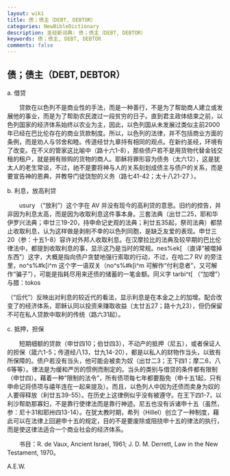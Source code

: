 ```yaml
---
layout: wiki
title: 债；债主（DEBT, DEBTOR）
categories: NewBibleDictionary
description: 圣经新词典: 债；债主（DEBT, DEBTOR）
keywords: 债；债主, DEBT, DEBTOR
comments: false
---
```


## 债；债主（DEBT, DEBTOR）

a. 借贷

　　贷款在以色列不是商业性的手法，而是一种善行，不是为了帮助商人建立或发展他的事业，而是为了帮助农民渡过一段贫穷的日子。直到君主政体结束之前，以色列国家的经济体系始终以农业为主，因此，以色列国从未发展过类似主前2000年已经在巴比伦存在的商业货款制度。所以，以色列的法律，并不包括商业方面的条例，而是劝人与邻舍和睦。传道经廿九章持有相同的观点。在新约圣经，环境有了改变。在不义的管家这比喻中（路十六1-8），那些债户若不是用货物代替金钱交租的租户，就是拥有赊购的货物的商人。耶稣将罪形容为债务（太六12），这是犹太人的老生常谈，不过，祂不是要将神与人的关系刻划成债主与债户的关系，而是要宣告神的恩典，并教导门徒饶恕的义务（路七41-42；太十八21-27 ）。

b. 利息，放高利贷

　　usury （“放利”）这个字在 AV 并没有现今的高利贷的意思。旧约的控告，并非因为利息太高，而是因为收取利息这件事本身。三套法典（出廿二25，耶和华伊罗兴法典；申廿三19-20，持申命记史观的法典；利廿五35起，祭司法典）都禁止收取利息，认为这样做是剥削不幸的以色列同胞，是缺乏友爱的表现。申廿三20（参：十五1-8）容许对外邦人收取利息。在汉摩拉比的法典及较早期的巴比伦律法中，都提到收取利息的事，显示这乃是当时的常规。nes%ek[ （直译“被噬掉东西”）这字，大概是指向债户贪婪地强行索取的行动，不过，在哈二7 RV 的旁注里，no^s%#k[i^m 这个字一语双关（no^s%#k[i^m 可解作“付利息者”，又可解作“骗子”），可能是指耗尽用来还债的储蓄的一笔金额。同义字 tarbi^t[ （“加增”）与腊：tokos

（“后代”）反映出对利息的较近代的看法，显示利息是在本金之上的加增。配合改变了的经济体系，耶稣认同以投资来赚取收益（太廿五27；路十九23），但仍保留不可在私人贷款中取利的传统（路六31起）。

c. 抵押，担保

　　短期细额的贷款（申廿四10；伯廿四3），不动产的抵押（尼五），或者保证人的担保（箴六1-5；传道经八13，廿九14-20），都是以私人的财物作当头，以致有所保障的。债户若没有当头，他可能会被卖为奴（出廿二3；王下四1；摩二6，八6等等）。律法是为缓和严厉的惯例而制定的。当头的类别与借贷的条件都有限制（申廿四）。藉着一种“限制的法令”，所有债项每七年都要豁免（申十五1起，只有申命记将债项与禧年连在一起来提及）。而且，以色列人中因为还债而卖身为奴的人要得释放（利廿五39-55）。在历史上这律例似乎没有被遵守。在王下四1-7，以利沙帮助那寡妇，不是靠行使律法而是靠行神迹。尼五也没有诉诸申十五（虽然，参：尼十31和耶卅四13-14）。在犹太教时期，希列（Hillel）创立了一种制度，藉此可以在法律上回避申十五的规定，目的不是要废除或阻挠申十五的律法的执行，而是使这律法适合一个商业社会的经济体系。

　　书目：R. de Vaux, Ancient Israel, 1961; J. D. M. Derrett, Law in the New Testament, 1970。

A.E.W.








